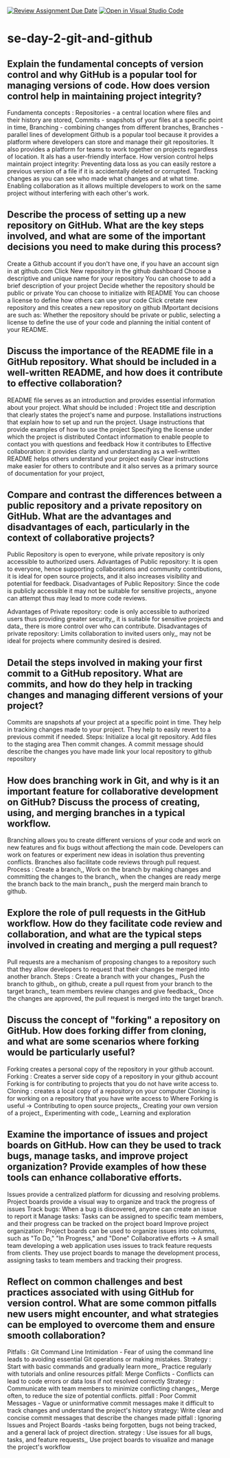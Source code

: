 [![Review Assignment Due Date](https://classroom.github.com/assets/deadline-readme-button-22041afd0340ce965d47ae6ef1cefeee28c7c493a6346c4f15d667ab976d596c.svg)](https://classroom.github.com/a/8wgCKhpZ)
[![Open in Visual Studio Code](https://classroom.github.com/assets/open-in-vscode-2e0aaae1b6195c2367325f4f02e2d04e9abb55f0b24a779b69b11b9e10269abc.svg)](https://classroom.github.com/online_ide?assignment_repo_id=18479765&assignment_repo_type=AssignmentRepo)
# se-day-2-git-and-github
## Explain the fundamental concepts of version control and why GitHub is a popular tool for managing versions of code. How does version control help in maintaining project integrity?
Fundamenta concepts : Repositories - a central location where files and their history are stored, Commits - snapshots of your files at a specific point in time, Branching - combining changes from different branches, Branches - parallel lines of development
Github is a popular tool because it provides a platform where developers can store and manage their git repositories. It also provides a platform for teams to work together on projects regardless of location. It als has a user-friendly interface.
How version control helps maintain project integrity: Preventing data loss as you can easily restore a previous version of a file if it is accidentally deleted or corrupted.
                                                      Tracking changes as you can see who made what changes and at what time.
                                                      Enabling collaboration as it allows muiltiple developers to work on the same project without interfering with each other's work.
                                                      
## Describe the process of setting up a new repository on GitHub. What are the key steps involved, and what are some of the important decisions you need to make during this process?
Create a Github account if you don't have one, if you have an account sign in at github.com
Click New repository in the github dashboard
Choose a descriptive and unique name for your repository 
You can choose to add a brief description of your project
Decide whether the repository should be public or private
You can choose to initialize with README 
You can choose a license to define how others can use your code
Click cretate new repository and this creates a new repository on github
IMportant decisions are such as: Whether the repository should be private or public, selecting a license to define the use of your code and planning the initial content of your README.

## Discuss the importance of the README file in a GitHub repository. What should be included in a well-written README, and how does it contribute to effective collaboration?
README file serves as an introduction and provides essential information about your project.
What should be included : Project title and description that clearly states the project's name and purpose.
Installations instructions that explain how to set up and run the project.
Usage instructions that provide examples of how to use the project
Specifying the license under which the project is distributed
Contact information to enable people to contact you with questions and feedback
How it contributes to Effective collaboration: it provides clarity and understanding as a well-written README helps others understand your project easily
                                              Clear instructions make easier for others to contribute and it also serves as a primary source of documentation for your project,

## Compare and contrast the differences between a public repository and a private repository on GitHub. What are the advantages and disadvantages of each, particularly in the context of collaborative projects?
Public Repository is open to everyone, while private repository is only accessible to authorized users.
Advantages of Public repository: It is open to everyone, hence supporting collaborations and community contributions, it is ideal for open source projects, and it also increases
visibility and potential for feedback.
Disadvantages of Public Repository: Since the code is publicly accessible it may not be suitable for sensitive projects,, anyone can attempt thus may lead to more code reviews.

Advantages of Private repository: code is only accessible to authorized users thus providing greater security,, it is suitable for sensitive projects and data,, there is more control over who can contribute.
Disadvantages of private repository: Limits collaboration to invited users only,, may not be ideal for projects where community desired is desired.

## Detail the steps involved in making your first commit to a GitHub repository. What are commits, and how do they help in tracking changes and managing different versions of your project?
Commits are snapshots af your project at a specific point in time. They help in tracking changes made to your project. They help to easily revert to a previous commit if needed.
Steps: Initialize a local git repository.
Add files to the staging area
Then commit changes. A commit message should describe the changes you have made
link your local repository to github repository

## How does branching work in Git, and why is it an important feature for collaborative development on GitHub? Discuss the process of creating, using, and merging branches in a typical workflow.
Branching allows you to create different versions of your code and work on new features and fix bugs without affectiong the main code. Developers can work on features or experiment new ideas in isolation thus preventing conflicts. Branches also facilitate code reviews through pull request.
Process : Create a branch,, Work on the branch by making changes and committing the changes to the branch,, when the changes are ready merge the branch back to the main branch,, push the mergerd main branch to github.

## Explore the role of pull requests in the GitHub workflow. How do they facilitate code review and collaboration, and what are the typical steps involved in creating and merging a pull request?
Pull requests are a mechanism of proposing changes to a repository such that they allow developers to request that their changes be merged into another branch.
Steps : Create a branch with your changes,, Push the branch to github,, on github, create a pull rquest from your branch to the target branch,, team members review changes and give feedback,, Once the changes are approved, the pull request is merged into the target branch.

## Discuss the concept of "forking" a repository on GitHub. How does forking differ from cloning, and what are some scenarios where forking would be particularly useful?
Forking creates a personal copy of the repository in your github account.
Forking : Creates a server side copy of a repository in your github account
          Forking is for contributing to projects that you do not have write access to.
Cloning : creates a local copy of a repository on your computer
          Cloning is for working on a repository that you have write access to
Where Forking is useful -> Contributing to open source projects,, Creating your own version of a project,, Experimenting with code,, Learning and exploration
          
## Examine the importance of issues and project boards on GitHub. How can they be used to track bugs, manage tasks, and improve project organization? Provide examples of how these tools can enhance collaborative efforts.
Issues provide a centralized platform for dicussing and resolving problems.
Project boards provide a visual way to organize and track the progress of issues
Track bugs: When a bug is discovered, anyone can create an issue to report it
Manage tasks: Tasks can be assigned to specific team members, and their progress can be tracked on the project board
Improve project organization: Project boards can be used to organize issues into columns, such as "To Do," "In Progress," and "Done"
Collaborative efforts -> A small team developing a web application uses issues to track feature requests from clients. They use project boards to manage the development process, assigning tasks to team members and tracking their progress.

## Reflect on common challenges and best practices associated with using GitHub for version control. What are some common pitfalls new users might encounter, and what strategies can be employed to overcome them and ensure smooth collaboration?
Pitfalls : Git Command Line Intimidation - Fear of using the command line leads to avoiding essential Git operations or making mistakes.
Strategy : Start with basic commands and gradually learn more,, Practice regularly with tutorials and online resources
pitfall: Merge Conflicts - Conflicts can lead to code errors or data loss if not resolved correctly
Strategy : Communicate with team members to minimize conflicting changes,, Merge often, to reduce the size of potential conflicts.
pitfall : Poor Commit Messages - Vague or uninformative commit messages make it difficult to track changes and understand the project's history
strategy: Write clear and concise commit messages that describe the changes made
pitfall : Ignoring Issues and Project Boards -tasks being forgotten, bugs not being tracked, and a general lack of project direction.
strategy : Use issues for all bugs, tasks, and feature requests,, Use project boards to visualize and manage the project's workflow

